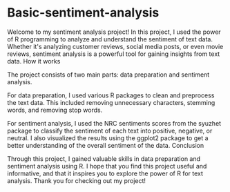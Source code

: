 # Basic-sentiment-analysis

Welcome to my sentiment analysis project! In this project, I used the power of R programming to analyze and understand the sentiment of text data. Whether it's analyzing customer reviews, social media posts, or even movie reviews, sentiment analysis is a powerful tool for gaining insights from text data.
How it works

The project consists of two main parts: data preparation and sentiment analysis.

For data preparation, I used various R packages to clean and preprocess the text data. This included removing unnecessary characters, stemming words, and removing stop words.

For sentiment analysis, I used the NRC sentiments scores from the syuzhet package to classify the sentiment of each text into positive, negative, or neutral. I also visualized the results using the ggplot2 package to get a better understanding of the overall sentiment of the data.
Conclusion

Through this project, I gained valuable skills in data preparation and sentiment analysis using R. I hope that you find this project useful and informative, and that it inspires you to explore the power of R for text analysis. Thank you for checking out my project!
